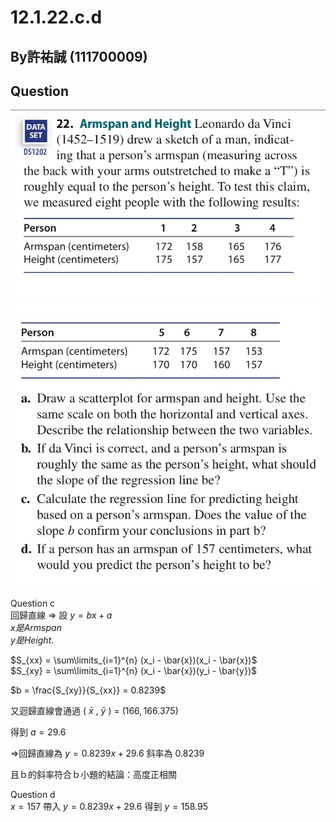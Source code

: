 # 12.1.22.c.d

## By許祐誠 (111700009)

## Question


![圖片1](https://github.com/HWTeng-Course/202402-Statistics/raw/main/Images/S__1194333_0.jpg)
![圖片2](https://github.com/HWTeng-Course/202402-Statistics/raw/main/Images/S__1194335_0.jpg)

Question c\
回歸直線 =>
設 $y = bx + a$<br>$x是Armspan$<br>$y是Height$.

$S_{xx} = \sum\limits_{i=1}^{n} (x_i - \bar{x})(x_i - \bar{x})$\
$S_{xy} = \sum\limits_{i=1}^{n} (x_i - \bar{x})(y_i - \bar{y})$

$b = \frac{S_{xy}}{S_{xx}} = 0.8239$

又迴歸直線會通過 ( $\bar{x}$ , $\bar{y}$ ) = $(166 , 166.375)$

得到 $a = 29.6$

=>回歸直線為 $y = 0.8239x + 29.6$
斜率為 $0.8239$

且ｂ的斜率符合ｂ小題的結論：高度正相關


Question d\
$x = 157$ 帶入 $y = 0.8239x + 29.6$
得到 $y = 158.95$











